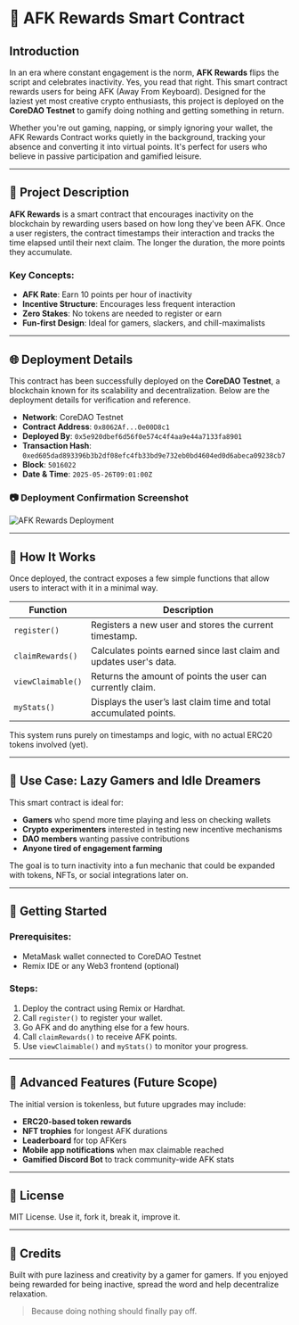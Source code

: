 # 🛌 AFK Rewards Smart Contract

## Introduction

In an era where constant engagement is the norm, **AFK Rewards** flips the script and celebrates inactivity. Yes, you read that right. This smart contract rewards users for being AFK (Away From Keyboard). Designed for the laziest yet most creative crypto enthusiasts, this project is deployed on the **CoreDAO Testnet** to gamify doing nothing and getting something in return.

Whether you're out gaming, napping, or simply ignoring your wallet, the AFK Rewards Contract works quietly in the background, tracking your absence and converting it into virtual points. It's perfect for users who believe in passive participation and gamified leisure.

---

## 🧠 Project Description

**AFK Rewards** is a smart contract that encourages inactivity on the blockchain by rewarding users based on how long they've been AFK. Once a user registers, the contract timestamps their interaction and tracks the time elapsed until their next claim. The longer the duration, the more points they accumulate.

### Key Concepts:

* **AFK Rate**: Earn 10 points per hour of inactivity
* **Incentive Structure**: Encourages less frequent interaction
* **Zero Stakes**: No tokens are needed to register or earn
* **Fun-first Design**: Ideal for gamers, slackers, and chill-maximalists

---

## 🌐 Deployment Details

This contract has been successfully deployed on the **CoreDAO Testnet**, a blockchain known for its scalability and decentralization. Below are the deployment details for verification and reference.

* **Network**: CoreDAO Testnet
* **Contract Address**: `0x8062Af...0e00D8c1`
* **Deployed By**: `0x5e920dbef6d56f0e574c4f4aa9e44a7133fa8901`
* **Transaction Hash**: `0xed605dad893396b3b2df08efc4fb33bd9e732eb0bd4604ed0d6abeca09238cb7`
* **Block**: `5016022`
* **Date & Time**: `2025-05-26T09:01:00Z`

### 📷 Deployment Confirmation Screenshot

![AFK Rewards Deployment](./5fd4d7ec-1be2-4c68-8d59-7cb43d820f9a.png)

---

## 🔧 How It Works

Once deployed, the contract exposes a few simple functions that allow users to interact with it in a minimal way.

| Function          | Description                                                        |
| ----------------- | ------------------------------------------------------------------ |
| `register()`      | Registers a new user and stores the current timestamp.             |
| `claimRewards()`  | Calculates points earned since last claim and updates user's data. |
| `viewClaimable()` | Returns the amount of points the user can currently claim.         |
| `myStats()`       | Displays the user’s last claim time and total accumulated points.  |

This system runs purely on timestamps and logic, with no actual ERC20 tokens involved (yet).

---

## 🔮 Use Case: Lazy Gamers and Idle Dreamers

This smart contract is ideal for:

* **Gamers** who spend more time playing and less on checking wallets
* **Crypto experimenters** interested in testing new incentive mechanisms
* **DAO members** wanting passive contributions
* **Anyone tired of engagement farming**

The goal is to turn inactivity into a fun mechanic that could be expanded with tokens, NFTs, or social integrations later on.

---

## 💪 Getting Started

### Prerequisites:

* MetaMask wallet connected to CoreDAO Testnet
* Remix IDE or any Web3 frontend (optional)

### Steps:

1. Deploy the contract using Remix or Hardhat.
2. Call `register()` to register your wallet.
3. Go AFK and do anything else for a few hours.
4. Call `claimRewards()` to receive AFK points.
5. Use `viewClaimable()` and `myStats()` to monitor your progress.

---

## 🧪 Advanced Features (Future Scope)

The initial version is tokenless, but future upgrades may include:

* **ERC20-based token rewards**
* **NFT trophies** for longest AFK durations
* **Leaderboard** for top AFKers
* **Mobile app notifications** when max claimable reached
* **Gamified Discord Bot** to track community-wide AFK stats

---

## 📜 License

MIT License. Use it, fork it, break it, improve it.

---

## 💖 Credits

Built with pure laziness and creativity by a gamer for gamers. If you enjoyed being rewarded for being inactive, spread the word and help decentralize relaxation.

> Because doing nothing should finally pay off.
